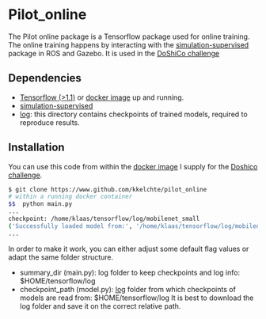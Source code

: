 # Pilot_online
The Pilot online package is a Tensorflow package used for online training.
The online training happens by interacting with the [simulation-supervised](https://www.github.com/kkelchte/simulation-supervised)
package in ROS and Gazebo. It is used in the [DoShiCo challenge](https://kkelchte.github.io/doshico)

## Dependencies
* [Tensorflow (>1.1)](https://www.tensorflow.org/install/) or [docker image](https://hub.docker.com/r/kkelchte/ros_gazebo_tensorflow/) up and running.
* [simulation-supervised](https://www.github.com/kkelchte/simulation-supervised)
* [log]("https://homes.esat.kuleuven.be/~kkelchte/checkpoints/models.zip"): this directory contains checkpoints of trained models, required to reproduce results.


## Installation
You can use this code from within the [docker image](https://hub.docker.com/r/kkelchte/ros_gazebo_tensorflow/) I supply for the [Doshico challenge](http://kkelchte.github.io/doshico).
```bash
$ git clone https://www.github.com/kkelchte/pilot_online
# within a running docker container
$$  python main.py
...
checkpoint: /home/klaas/tensorflow/log/mobilenet_small
('Successfully loaded model from:', '/home/klaas/tensorflow/log/mobilenet_small')
...
```
In order to make it work, you can either adjust some default flag values or adapt the same folder structure.
* summary_dir (main.py): log folder to keep checkpoints and log info: $HOME/tensorflow/log
* checkpoint_path (model.py): [log]("https://homes.esat.kuleuven.be/~kkelchte/checkpoints/models.zip") folder from which checkpoints of models are read from: $HOME/tensorflow/log
It is best to download the log folder and save it on the correct relative path.

